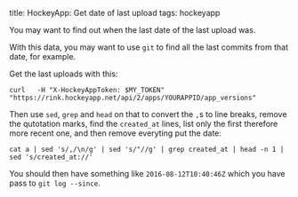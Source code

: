 title: HockeyApp: Get date of last upload
tags: hockeyapp

You may want to find out when the last date of the last upload was.

With this data, you may want to use `git` to find all the last commits from that date, for example.

Get the last uploads with this:

    curl   -H "X-HockeyAppToken: $MY_TOKEN" "https://rink.hockeyapp.net/api/2/apps/YOURAPPID/app_versions"

Then use `sed`, `grep` and `head` on that to convert the `,`s to line breaks, remove the qutotation marks, find the `created_at` lines, list only the first therefore more recent one, and then remove everyting put the date:

    cat a | sed 's/,/\n/g' | sed 's/"//g' | grep created_at | head -n 1 | sed 's/created_at://'
    
You should then have something like `2016-08-12T10:40:46Z` which you have pass to `git log --since`.
